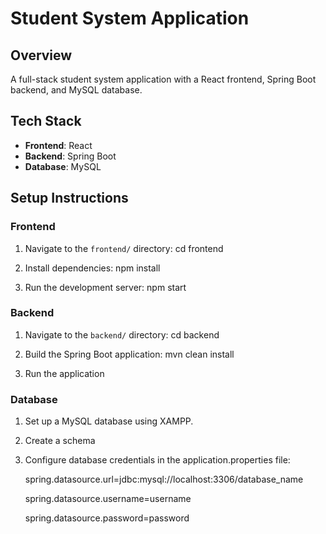 # Student System Application

## Overview
A full-stack student system application with a React frontend, Spring Boot backend, and MySQL database.

## Tech Stack
- **Frontend**: React
- **Backend**: Spring Boot
- **Database**: MySQL

## Setup Instructions

### Frontend
1. Navigate to the `frontend/` directory:
   cd frontend

2. Install dependencies:
    npm install

3. Run the development server:
    npm start

### Backend
1. Navigate to the `backend/` directory:
    cd backend

2. Build the Spring Boot application:
    mvn clean install

3. Run the application

### Database

1. Set up a MySQL database using XAMPP.

2. Create a schema

3. Configure database credentials in the application.properties file:
   
    spring.datasource.url=jdbc:mysql://localhost:3306/database_name
   
    spring.datasource.username=username
   
    spring.datasource.password=password

